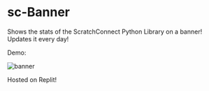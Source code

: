 # sc-Banner
Shows the stats of the ScratchConnect Python Library on a banner! Updates it every day!

Demo:

![banner](https://sc-live-images.deta.dev/get_image/banner.png)

Hosted on Replit!
